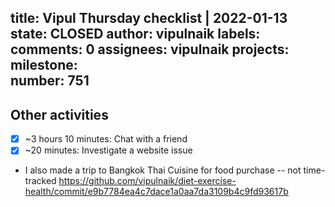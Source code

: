 title:	Vipul Thursday checklist | 2022-01-13
state:	CLOSED
author:	vipulnaik
labels:	
comments:	0
assignees:	vipulnaik
projects:	
milestone:	
number:	751
--
## Other activities

- [x] ~3 hours 10 minutes: Chat with a friend
- [x] ~20 minutes: Investigate a website issue
- I also made a trip to Bangkok Thai Cuisine for food purchase -- not time-tracked https://github.com/vipulnaik/diet-exercise-health/commit/e9b7784ea4c7dace1a0aa7da3109b4c9fd93617b
